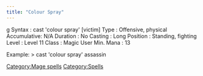 ```yaml
---
title: "Colour Spray"
---
```


<nowiki>g Syntax : cast 'colour spray' \[victim\] Type : Offensive,
physical Accumulative: N/A Duration : No Casting : Long Position :
Standing, fighting Level : Level 11 Class : Magic User Min. Mana : 13

</pre>

Example: \> cast 'colour spray' assassin

[Category:Mage spells](Category:Mage_spells "wikilink")
[Category:Spells](Category:Spells "wikilink")